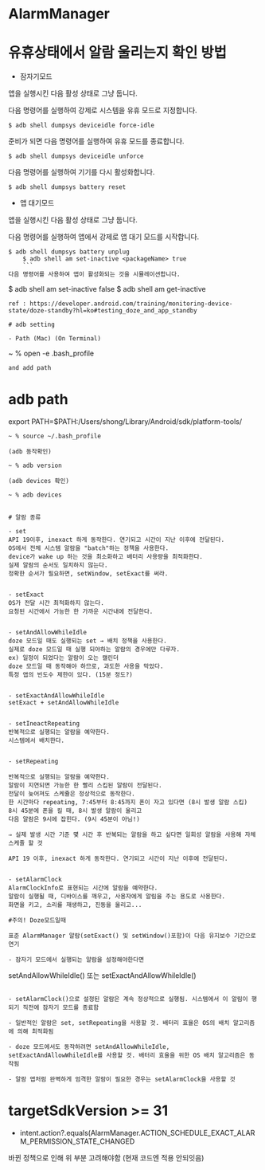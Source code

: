 # AlarmManager

# 유휴상태에서 알람 울리는지 확인 방법

- 잠자기모드

앱을 실행시킨 다음 활성 상태로 그냥 둡니다.

다음 명령어를 실행하여 강제로 시스템을 유휴 모드로 지정합니다.
```
$ adb shell dumpsys deviceidle force-idle
```  
준비가 되면 다음 명령어를 실행하여 유휴 모드를 종료합니다.
```
$ adb shell dumpsys deviceidle unforce
```   
다음 명령어를 실행하여 기기를 다시 활성화합니다.
```
$ adb shell dumpsys battery reset
```    

- 앱 대기모드

앱을 실행시킨 다음 활성 상태로 그냥 둡니다.

다음 명령어를 실행하여 앱에서 강제로 앱 대기 모드를 시작합니다.
```   
$ adb shell dumpsys battery unplug
    $ adb shell am set-inactive <packageName> true
    ```   
다음 명령어를 사용하여 앱이 활성화되는 것을 시뮬레이션합니다.
```   
$ adb shell am set-inactive <packageName> false
    $ adb shell am get-inactive <packageName>
```   
ref : https://developer.android.com/training/monitoring-device-state/doze-standby?hl=ko#testing_doze_and_app_standby

# adb setting

- Path (Mac) (On Terminal) 
```
~ % open -e .bash_profile
```
and add path
```
# adb path
export PATH=$PATH:/Users/shong/Library/Android/sdk/platform-tools/
```
~ % source ~/.bash_profile

(adb 동작확인)

~ % adb version     

(adb devices 확인)

~ % adb devices     


# 알람 종류

- set
API 19이후, inexact 하게 동작한다. 연기되고 시간이 지난 이후에 전달된다.
OS에서 전체 시스템 알람을 "batch"하는 정책을 사용한다.
device가 wake up 하는 것을 최소화하고 배터리 사용량을 최적화한다.
실제 알람의 순서도 일치하지 않는다.
정확한 순서가 필요하면, setWindow, setExact를 써라.


- setExact
OS가 전달 시간 최적화하지 않는다.
요청된 시간에서 가능한 한 가까운 시간내에 전달한다.


- setAndAllowWhileIdle
doze 모드일 때도 실행되는 set → 배치 정책을 사용한다.
실제로 doze 모드일 때 실행 되야하는 알람의 경우에만 다루자.
ex) 일정이 되었다는 알람이 오는 캘린더
doze 모드일 때 동작해야 하므로, 과도한 사용을 막았다.
특정 앱의 빈도수 제한이 있다. (15분 정도?)


- setExactAndAllowWhileIdle
setExact + setAndAllowWhileIdle


- setIneactRepeating
반복적으로 실행되는 알람을 예약한다.
시스템에서 배치한다.


- setRepeating

반복적으로 실행되는 알람을 예약한다.
알람이 지연되면 가능한 한 빨리 스킵된 알람이 전달된다.
전달이 늦어져도 스케쥴은 정상적으로 동작한다.
한 시간마다 repeating, 7:45부터 8:45까지 폰이 자고 있다면 (8시 발생 알람 스킵)
8시 45분에 폰을 킬 때, 8시 발생 알람이 울리고
다음 알람은 9시에 잡힌다. (9시 45분이 아님!)

⇒ 실제 발생 시간 기준 몇 시간 후 반복되는 알람을 하고 싶다면 일회성 알람을 사용해 자체 스케줄 할 것

API 19 이후, inexact 하게 동작한다. 연기되고 시간이 지난 이후에 전달된다.


- setAlarmClock
AlarmClockInfo로 표현되는 시간에 알람을 예약한다.
알람이 실행될 때, 디바이스를 깨우고, 사용자에게 알림을 주는 용도로 사용한다.
화면을 키고, 소리를 재생하고, 진동을 울리고...

#주의! Doze모드일때

표준 AlarmManager 알람(setExact() 및 setWindow()포함)이 다음 유지보수 기간으로 연기

- 잠자기 모드에서 실행되는 알람을 설정해야한다면
```
setAndAllowWhileIdle() 또는 setExactAndAllowWhileIdle()
```

- setAlarmClock()으로 설정된 알람은 계속 정상적으로 실행됨. 시스템에서 이 알림이 행되기 직전에 잠자기 모드를 종료함

- 일반적인 알람은 set, setRepeating을 사용할 것. 배터리 효율은 OS의 배치 알고리즘에 의해 최적화됨

- doze 모드에서도 동작하려면 setAndAllowWhileIdle, setExactAndAllowWhileIdle를 사용할 것. 배터리 효율을 위한 OS 배치 알고리즘은 동작됨

- 알람 앱처럼 완벽하게 엄격한 알람이 필요한 경우는 setAlarmClock을 사용할 것
```    
    
# targetSdkVersion >= 31

- intent.action?.equals(AlarmManager.ACTION_SCHEDULE_EXACT_ALARM_PERMISSION_STATE_CHANGED

바뀐 정책으로 인해 위 부분 고려해야함 (현재 코드엔 적용 안되잇음)
